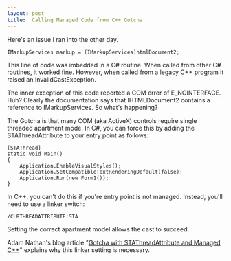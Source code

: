```yaml
---
layout: post
title:  Calling Managed Code from C++ Gotcha
---
```

Here's an issue I ran into the other day.
    
    IMarkupServices markup = (IMarkupServices)htmlDocument2;

This line of code was imbedded in a C# routine. When called from other C# routines, it worked fine. However, when called from a legacy C++ program it raised an InvalidCastException.

The inner exception of this code reported a COM error of E_NOINTERFACE. Huh? Clearly the documentation says that IHTMLDocument2 contains a reference to IMarkupServices. So what's happening?

The Gotcha is that many COM (aka ActiveX) controls require single threaded apartment mode. In C#, you can force this by adding the STAThreadAttribute to your entry point as follows:
    
    [STAThread]
    static void Main()
    {
        Application.EnableVisualStyles();
        Application.SetCompatibleTextRenderingDefault(false);
        Application.Run(new Form1());
    }

In C++, you can't do this if you're entry point is not managed. Instead, you'll need to use a linker switch:
    
    /CLRTHREADATTRIBUTE:STA

Setting the correct apartment model allows the cast to succeed.

Adam Nathan's blog article "[Gotcha with STAThreadAttribute and Managed C++](http://blogs.msdn.com/adam_nathan/archive/2003/07/18/56727.aspx)" explains why this linker setting is necessary.
